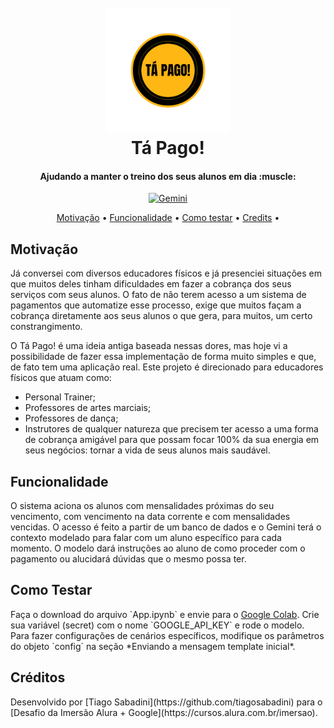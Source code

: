 
<h1 align="center">
  <br>
  <a href="#"><img src="https://raw.githubusercontent.com/tiagosabadini/desafio-alura-google/main/Ta-Pago-Logo.png" alt="Tá Pago!" width="200"></a>
  <br>
  Tá Pago!
  <br>
</h1>

<h4 align="center">Ajudando a manter o treino dos seus alunos em dia :muscle:</h4>

<p align="center">
  <a href="https://gemini.google.com">
    <img src="https://upload.wikimedia.org/wikipedia/commons/thumb/8/8a/Google_Gemini_logo.svg/120px-Google_Gemini_logo.svg.png"
         alt="Gemini">
  </a>
</p>

<p align="center">
  <a href="#motivacao">Motivação</a> •
  <a href="#funcionalidades">Funcionalidade</a> •
  <a href="#como-testar">Como testar</a> •
  <a href="#creditos">Credits</a> •
</p>

<h2 id="#motivacao">Motivação</h2>
Já conversei com diversos educadores físicos e já presenciei situações em que muitos deles tinham dificuldades em
fazer a cobrança dos seus serviços com seus alunos. O fato de não terem acesso a um sistema de pagamentos que automatize esse processo, exige que muitos façam a cobrança diretamente aos seus alunos o que gera, para muitos, um certo constrangimento.

O Tá Pago! é uma ideia antiga baseada nessas dores, mas hoje vi a possibilidade de fazer essa implementação de forma muito simples
e que, de fato tem uma aplicação real. Este projeto é direcionado para educadores físicos que atuam como: 
  * Personal Trainer;
  * Professores de artes marciais;
  * Professores de dança;
  * Instrutores de qualquer natureza que precisem ter acesso a uma forma de cobrança amigável para que possam focar 100% da sua energia em seus negócios: tornar a vida de seus alunos mais saudável.

<h2 id="#funcionalidades">Funcionalidade</h2>
O sistema aciona os alunos com mensalidades próximas do seu vencimento, com vencimento na data corrente e com mensalidades vencidas.
O acesso é feito a partir de um banco de dados e o Gemini terá o contexto modelado para falar com um aluno específico para cada momento.
O modelo dará instruções ao aluno de como proceder com o pagamento ou alucidará dúvidas que o mesmo possa ter.

<h2 id="#como-testar">Como Testar</h2>
Faça o download do arquivo `App.ipynb` e envie para o <a href="https://gemini.google.com">Google Colab</a>. Crie sua variável (secret) com o nome `GOOGLE_API_KEY` e rode o modelo. 
Para fazer configurações de cenários específicos, modifique os parâmetros do objeto `config` na seção *Enviando a mensagem template inicial*.

<h2 id="#creditos">Créditos</h2>
Desenvolvido por [Tiago Sabadini](https://github.com/tiagosabadini) para o [Desafio da Imersão Alura + Google](https://cursos.alura.com.br/imersao).
